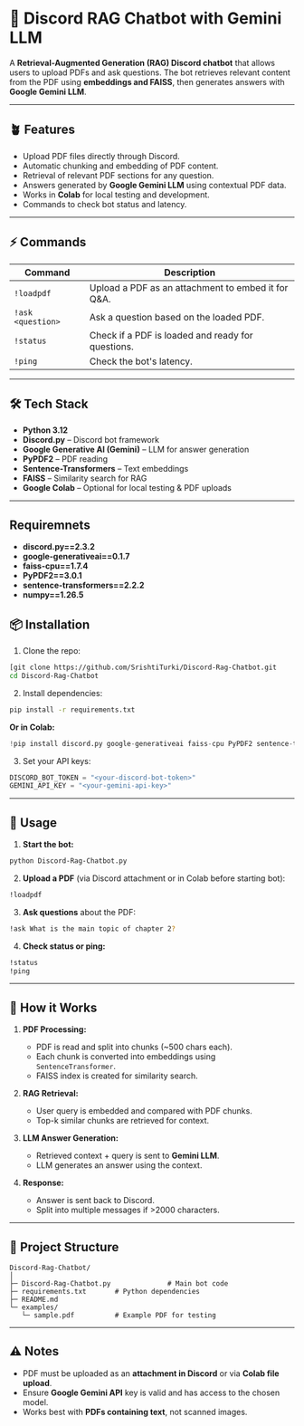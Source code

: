 # 🌟 Discord RAG Chatbot with Gemini LLM

A **Retrieval-Augmented Generation (RAG) Discord chatbot** that allows users to upload PDFs and ask questions. The bot retrieves relevant content from the PDF using **embeddings and FAISS**, then generates answers with **Google Gemini LLM**.

---

## 🪴 Features

* Upload PDF files directly through Discord.
* Automatic chunking and embedding of PDF content.
* Retrieval of relevant PDF sections for any question.
* Answers generated by **Google Gemini LLM** using contextual PDF data.
* Works in **Colab** for local testing and development.
* Commands to check bot status and latency.

---

## ⚡ Commands

| Command           | Description                                        |
| ----------------- | -------------------------------------------------- |
| `!loadpdf`        | Upload a PDF as an attachment to embed it for Q&A. |
| `!ask <question>` | Ask a question based on the loaded PDF.            |
| `!status`         | Check if a PDF is loaded and ready for questions.  |
| `!ping`           | Check the bot's latency.                           |

---

## 🛠️ Tech Stack

* **Python 3.12**
* **Discord.py** – Discord bot framework
* **Google Generative AI (Gemini)** – LLM for answer generation
* **PyPDF2** – PDF reading
* **Sentence-Transformers** – Text embeddings
* **FAISS** – Similarity search for RAG
* **Google Colab** – Optional for local testing & PDF uploads

---

## Requiremnets
* **discord.py==2.3.2**
* **google-generativeai==0.1.7**
* **faiss-cpu==1.7.4**
* **PyPDF2==3.0.1**
* **sentence-transformers==2.2.2**
* **numpy==1.26.5**


## 📦 Installation

1. Clone the repo:

```bash
[git clone https://github.com/SrishtiTurki/Discord-Rag-Chatbot.git
cd Discord-Rag-Chatbot
```

2. Install dependencies:

```bash
pip install -r requirements.txt
```

**Or in Colab:**

```python
!pip install discord.py google-generativeai faiss-cpu PyPDF2 sentence-transformers
```

3. Set your API keys:

```python
DISCORD_BOT_TOKEN = "<your-discord-bot-token>"
GEMINI_API_KEY = "<your-gemini-api-key>"
```

---

## 📄 Usage

1. **Start the bot:**

```bash
python Discord-Rag-Chatbot.py
```

2. **Upload a PDF** (via Discord attachment or in Colab before starting bot):

```bash
!loadpdf
```

3. **Ask questions** about the PDF:

```bash
!ask What is the main topic of chapter 2?
```

4. **Check status or ping:**

```bash
!status
!ping
```

---

## 🧩 How it Works

1. **PDF Processing:**

   * PDF is read and split into chunks (~500 chars each).
   * Each chunk is converted into embeddings using `SentenceTransformer`.
   * FAISS index is created for similarity search.

2. **RAG Retrieval:**

   * User query is embedded and compared with PDF chunks.
   * Top-k similar chunks are retrieved for context.

3. **LLM Answer Generation:**

   * Retrieved context + query is sent to **Gemini LLM**.
   * LLM generates an answer using the context.

4. **Response:**

   * Answer is sent back to Discord.
   * Split into multiple messages if >2000 characters.

---

## 📁 Project Structure

```
Discord-Rag-Chatbot/
│
├─ Discord-Rag-Chatbot.py              # Main bot code
├─ requirements.txt       # Python dependencies
├─ README.md
└─ examples/
   └─ sample.pdf          # Example PDF for testing
```

---

## ⚠️ Notes

* PDF must be uploaded as an **attachment in Discord** or via **Colab file upload**.
* Ensure **Google Gemini API** key is valid and has access to the chosen model.
* Works best with **PDFs containing text**, not scanned images.

